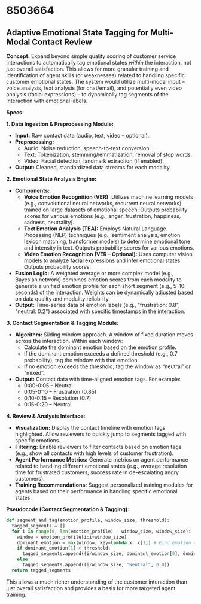 # 8503664

## Adaptive Emotional State Tagging for Multi-Modal Contact Review

**Concept:** Expand beyond simple quality scoring of customer service interactions to automatically tag emotional states *within* the interaction, not just overall satisfaction. This allows for more granular training and identification of agent skills (or weaknesses) related to handling specific customer emotional states.  The system would utilize multi-modal input – voice analysis, text analysis (for chat/email), and potentially even video analysis (facial expressions) – to dynamically tag segments of the interaction with emotional labels.

**Specs:**

**1. Data Ingestion & Preprocessing Module:**

*   **Input:** Raw contact data (audio, text, video – optional).
*   **Preprocessing:**
    *   Audio: Noise reduction, speech-to-text conversion.
    *   Text: Tokenization, stemming/lemmatization, removal of stop words.
    *   Video: Facial detection, landmark extraction (if enabled).
*   **Output:** Cleaned, standardized data streams for each modality.

**2. Emotional State Analysis Engine:**

*   **Components:**
    *   **Voice Emotion Recognition (VER):**  Utilizes machine learning models (e.g., convolutional neural networks, recurrent neural networks) trained on large datasets of emotional speech. Outputs probability scores for various emotions (e.g., anger, frustration, happiness, sadness, neutrality).
    *   **Text Emotion Analysis (TEA):**  Employs Natural Language Processing (NLP) techniques (e.g., sentiment analysis, emotion lexicon matching, transformer models) to determine emotional tone and intensity in text. Outputs probability scores for various emotions.
    *   **Video Emotion Recognition (VER – Optional):**  Uses computer vision models to analyze facial expressions and infer emotional states. Outputs probability scores.
*   **Fusion Logic:** A weighted average or more complex model (e.g., Bayesian network) combines emotion scores from each modality to generate a unified emotion profile for each short segment (e.g., 5-10 seconds) of the interaction. Weights can be dynamically adjusted based on data quality and modality reliability.
*   **Output:** Time-series data of emotion labels (e.g., "frustration: 0.8", "neutral: 0.2") associated with specific timestamps in the interaction.

**3. Contact Segmentation & Tagging Module:**

*   **Algorithm:** Sliding window approach. A window of fixed duration moves across the interaction.  Within each window:
    *   Calculate the dominant emotion based on the emotion profile.
    *   If the dominant emotion exceeds a defined threshold (e.g., 0.7 probability), tag the window with that emotion.
    *   If no emotion exceeds the threshold, tag the window as “neutral” or “mixed”.
*   **Output:** Contact data with time-aligned emotion tags.  For example:
    *   0:00-0:05 – Neutral
    *   0:05-0:10 – Frustration (0.85)
    *   0:10-0:15 – Resolution (0.7)
    *   0:15-0:20 – Neutral

**4. Review & Analysis Interface:**

*   **Visualization:** Display the contact timeline with emotion tags highlighted.  Allow reviewers to quickly jump to segments tagged with specific emotions.
*   **Filtering:**  Enable reviewers to filter contacts based on emotion tags (e.g., show all contacts with high levels of customer frustration).
*   **Agent Performance Metrics:** Generate metrics on agent performance related to handling different emotional states (e.g., average resolution time for frustrated customers, success rate in de-escalating angry customers).
*   **Training Recommendations:** Suggest personalized training modules for agents based on their performance in handling specific emotional states.



**Pseudocode (Contact Segmentation & Tagging):**

```python
def segment_and_tag(emotion_profile, window_size, threshold):
  tagged_segments = []
  for i in range(0, len(emotion_profile) - window_size, window_size):
    window = emotion_profile[i:i+window_size]
    dominant_emotion = max(window, key=lambda x: x[1]) # Find emotion with highest probability
    if dominant_emotion[1] > threshold:
      tagged_segments.append((i/window_size, dominant_emotion[0], dominant_emotion[1])) # Time, Emotion, Probability
    else:
      tagged_segments.append((i/window_size, "Neutral", 0.0))
  return tagged_segments
```

This allows a much richer understanding of the customer interaction than just overall satisfaction and provides a basis for more targeted agent training.